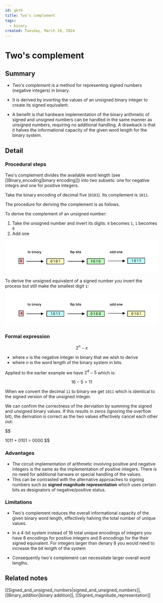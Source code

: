 ```yaml
---
id: gktb
title: Two's complement
tags:
  - binary
created: Tuesday, March 19, 2024
---
```


# Two's complement

## Summary

- _Two's complement_ is a method for representing signed numbers (negative
  integers) in binary.

- It is derived by inverting the values of an unsigned binary integer to create
  its signed equivalent.

- A benefit is that hardware implementation of the binary arithmetic of signed
  and unsigned numbers can be handled in the same manner as unsigned numbers,
  requiring no additional handling. A drawback is that it halves the
  informational capacity of the given word length for the binary system.

## Detail

### Procedural steps

Two's complement divides the available word length (see
[[Binary_encoding|binary encoding]]) into two subsets: one for negative integrs
and one for positive integers.

Take the binary encoding of decimal five (`0101`). Its complement is `1011`.

The procedure for deriving the complement is as follows.

To derive the complement of an unsigned number:

1. Take the unsigned number and invert its digits: `0` becomes `1`, `1` becomes
   `0`
2. Add one

![](/img/unsigned-to-signed.png)

To derive the unsigned equivalent of a signed number you invert the process but
still make the smallest digit `1`:

![](/img/signed-to-unsigned.png)

### Formal expression

$$
    2^n - x
$$

- where $x$ is the negative integer in binary that we wish to derive
- where $n$ is the word length of the binary system in bits.

Applied to the earlier example we have $2^4 -5$ which is:

$$
    16 - 5 = 11
$$

When we convert the decimal `11` to binary we get `1011` which is identical to
the signed version of the unsigned integer.

We can confirm the correctness of the derviation by summing the signed and
unsigned binary values. If this results in zeros (ignoring the overflow bit),
the derivation is correct as the two values effectively cancel each other out:

$$

  1011 + 0101 = 0000
$$

### Advantages

- The circuit implementation of arithmetic involving positive and negative
  integers is the same as the implementation of positive integers. There is no
  need for additional harware or special handling of the values.
- This can be contrasted with the alternative approaches to signing numbers such
  as **signed magnitude representation** which uses certain bits as designators
  of negative/positive status.

### Limitations

- Two's complement reduces the overall informational capacity of the given
  binary word length, effectively halving the total number of unique values.

- In a 4-bit system instead of 16 total unique encodings of integers you have 8
  encodings for positive integers and 8 encodings for the their signed
  equivalent. For integers larger than denary 8 you would need to increase the
  bit length of the system

- Consequently two's complement can necessitate larger overall word lengths.

## Related notes

[[Signed_and_unsigned_numbers|signed_and_unsigned_numbers]],
[[Binary_addition|binary addition]], [[Signed_magnitude_representation]]

